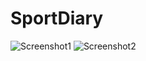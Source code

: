 # SportDiary

![Screenshot1](https://lh3.googleusercontent.com/6X3gEJtKqkHiiHNOHAywKTW99NA3hrnI_8jDxm31rKIhI0uYSpqItzadlOQbIOpiOVs=w1920-h1087-rw)
![Screenshot2](https://lh3.googleusercontent.com/nl5acOtXHaQjvep82r5bh_o6-eGRNe7bqN2JPUegO9qokq0Uo48Ro07W4SF_pgHKDw=w1920-h1087-rw)
